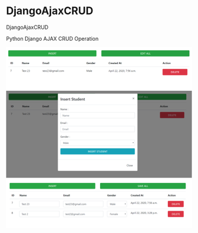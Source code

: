 # DjangoAjaxCRUD
DjangoAjaxCRUD

Python Django AJAX CRUD Operation

<img src="https://github.com/hackstarsj/DjangoAjaxCRUD/blob/master/screenshot/screen_shot1.PNG?raw=true">
<img src="https://github.com/hackstarsj/DjangoAjaxCRUD/blob/master/screenshot/screen_shot2.PNG?raw=true">
<img src="https://github.com/hackstarsj/DjangoAjaxCRUD/blob/master/screenshot/screen_shot3.PNG?raw=true">
